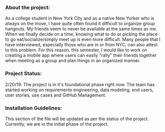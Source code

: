 ### **About the project:**
As a college student in New York City and as a native New Yorker who is always on the move, I have quite often found it difficult to organize group hangouts. My friends seem to never be available at the same times as me. When we finally decide on a time, knowing what to do or picking the place to go eat/socialize/simply meet up is even more difficult. Many people that I have interviewed, especially those who are in or from NYC, can also attest to this problem. For this reason, this semester, I would like to work on creating a mobile app where users can easily "rally" their friends together when meeting as a group and plan things in an organized manner.

### **Project Status:**
2/20/19: The project is in it's foundational phase right now. The team has started working on requirements engineering, data modeling, end users, user stories, use cases and GitHub Management.  


### **Installation Guidelines:**
This section of the file will be updated as per the status of the project. Currently, we are in the initial phase of the project.
